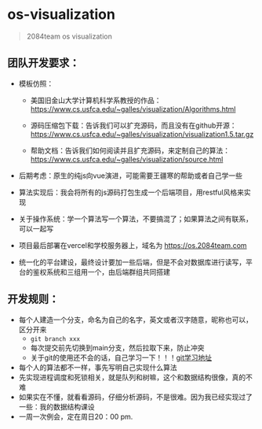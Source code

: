 # os-visualization
> 2084team os visualization 

## 团队开发要求：

- 模板仿照：

  - 美国旧金山大学计算机科学系教授的作品：https://www.cs.usfca.edu/~galles/visualization/Algorithms.html

  - 源码压缩包下载：告诉我们可以扩充源码，而且没有在github开源：https://www.cs.usfca.edu/~galles/visualization/visualization1.5.tar.gz

  - 帮助文档：告诉我们如何阅读并且扩充源码，来定制自己的算法：https://www.cs.usfca.edu/~galles/visualization/source.html

- 后期考虑：原生的纯js向vue演进，可能需要王疆寒的帮助或者自己学一些
- 算法实现后：我会将所有的js源码打包生成一个后端项目，用restful风格来实现

- 关于操作系统：学一个算法写一个算法，不要搞混了；如果算法之间有联系，可以一起写
- 项目最后部署在vercel和学校服务器上，域名为 https://os.2084team.com
- 统一化的平台建设，最终设计要加一些后端，但是不会对数据库进行读写，平台的鉴权系统和三组用一个，由后端群组共同搭建

## 开发规则：

- 每个人建造一个分支，命名为自己的名字，英文或者汉字随意，昵称也可以，区分开来
  - ``git branch xxx``
  - 每次提交前先切换到main分支，然后拉取下来，防止冲突
  - 关于git的使用还不会的话，自己学习一下！！！[git学习地址](https://www.liaoxuefeng.com/wiki/896043488029600)
- 每个人的算法都不一样，事先写明自己实现什么算法
- 先实现进程调度和死锁相关，就是队列和树嘛，这个和数据结构很像，真的不难
- 如果实在不懂，就看看源码，仔细分析源码，不是很难。因为我已经实现过了一些：我的数据结构课设
- 一周一次例会，定在周日20：00 pm.